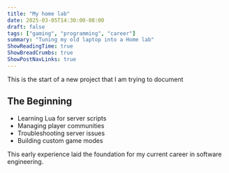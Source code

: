 ```yaml
---
title: "My home lab"
date: 2025-03-05T14:30:00-08:00
draft: false
tags: ["gaming", "programming", "career"]
summary: "Tuning my old laptop into a Home lab"
ShowReadingTime: true
ShowBreadCrumbs: true
ShowPostNavLinks: true
---
```


This is the start of a new project that I am trying to document


## The Beginning
- Learning Lua for server scripts
- Managing player communities
- Troubleshooting server issues
- Building custom game modes

This early experience laid the foundation for my current career in software engineering.
